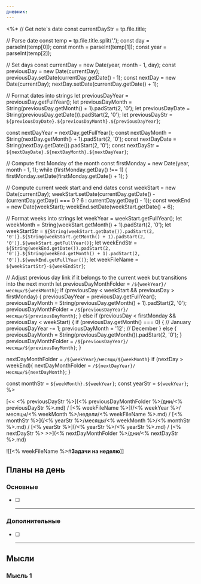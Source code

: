 ```yaml
---
дневник:
---
```

<%*
// Get note`s date
const currentDayStr = tp.file.title;

// Parse date
const temp = tp.file.title.split('.');
const day = parseInt(temp[0]);
const month = parseInt(temp[1]);
const year = parseInt(temp[2]);

// Set days
const currentDay = new Date(year, month - 1, day);
const previousDay = new Date(currentDay);
previousDay.setDate(currentDay.getDate() - 1);
const nextDay = new Date(currentDay);
nextDay.setDate(currentDay.getDate() + 1);

// Format dates into strings
let previousDayYear = previousDay.getFullYear();
let previousDayMonth = String(previousDay.getMonth() + 1).padStart(2, '0');
let previousDayDate = String(previousDay.getDate()).padStart(2, '0');
let previousDayStr = `${previousDayDate}.${previousDayMonth}.${previousDayYear}`;

const nextDayYear = nextDay.getFullYear();
const nextDayMonth = String(nextDay.getMonth() + 1).padStart(2, '0');
const nextDayDate = String(nextDay.getDate()).padStart(2, '0');
const nextDayStr = `${nextDayDate}.${nextDayMonth}.${nextDayYear}`;

// Compute first Monday of the month
const firstMonday = new Date(year, month - 1, 1);
while (firstMonday.getDay() !== 1) {
    firstMonday.setDate(firstMonday.getDate() + 1);
}

// Compute current week start and end dates
const weekStart = new Date(currentDay);
weekStart.setDate(currentDay.getDate() - (currentDay.getDay() === 0 ? 6 : currentDay.getDay() - 1));
const weekEnd = new Date(weekStart);
weekEnd.setDate(weekStart.getDate() + 6);

// Format weeks into strings
let weekYear = weekStart.getFullYear();
let weekMonth = String(weekStart.getMonth() + 1).padStart(2, '0');
let weekStartStr = `${String(weekStart.getDate()).padStart(2, '0')}.${String(weekStart.getMonth() + 1).padStart(2, '0')}.${weekStart.getFullYear()}`;
let weekEndStr = `${String(weekEnd.getDate()).padStart(2, '0')}.${String(weekEnd.getMonth() + 1).padStart(2, '0')}.${weekEnd.getFullYear()}`;
let weekFileName = `${weekStartStr}-${weekEndStr}`;

// Adjust previous day link if it belongs to the current week but transitions into the next month
let previousDayMonthFolder = `/${weekYear}/месяцы/${weekMonth}`;
if (previousDay < weekStart && previousDay > firstMonday) {
    previousDayYear = previousDay.getFullYear();
    previousDayMonth = String(previousDay.getMonth() + 1).padStart(2, '0');
    previousDayMonthFolder = `/${previousDayYear}/месяцы/${previousDayMonth}`;
} else if (previousDay < firstMonday && previousDay < weekStart) {
    if (previousDay.getMonth() === 0) { // January
        previousDayYear -= 1;
        previousDayMonth = '12'; // December
    } else {
        previousDayMonth = String(previousDay.getMonth()).padStart(2, '0');
    }
    previousDayMonthFolder = `/${previousDayYear}/месяцы/${previousDayMonth}`;
}

nextDayMonthFolder = `/${weekYear}/месяцы/${weekMonth}`
if (nextDay > weekEnd){
	nextDayMonthFolder = `/${nextDayYear}/месяцы/${nextDayMonth}`;
}

const monthStr = `${weekMonth}.${weekYear}`;
const yearStr = `${weekYear}`;
%>

[<< <% previousDayStr %>](<% previousDayMonthFolder %>/дни/<% previousDayStr %>.md) / [<% weekFileName %>](/<% weekYear %>/месяцы/<% weekMonth %>/недели/<% weekFileName %>.md) / [<% monthStr %>](/<% yearStr %>/месяцы/<% weekMonth %>/<% monthStr %>.md) / [<% yearStr %>](/<% yearStr %>/<% yearStr %>.md) / [<% nextDayStr %> >>](<% nextDayMonthFolder %>/дни/<% nextDayStr %>.md)

![[<% weekFileName %>#**Задачи на неделю**]]

## **Планы на день**

### Основные

- [ ] ---

### Дополнительные

- [ ] ---

## **Мысли**

### Мысль 1
